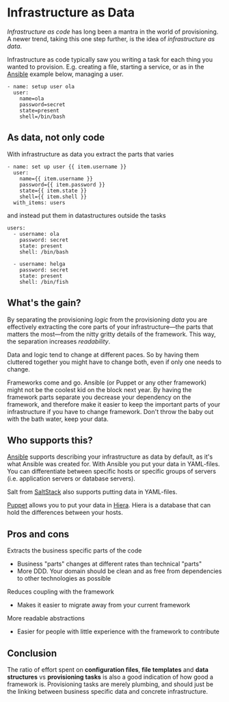 Infrastructure as Data
======================

*Infrastructure as code* has long been a mantra in the world of provisioning. A newer trend, taking this one step further, is the idea of *infrastructure as data*.

Infrastructure as code typically saw you writing a task for each thing you wanted to provision. E.g. creating a file, starting a service, or as in the [Ansible](http://www.ansible.com/) example below, managing a user.

```
- name: setup user ola
  user:
    name=ola
    password=secret
    state=present
    shell=/bin/bash
```


## As data, not only code

With infrastructure as data you extract the parts that varies

```
- name: set up user {{ item.username }}
  user:
    name={{ item.username }}
    password={{ item.password }}
    state={{ item.state }}
    shell={{ item.shell }}
  with_items: users
```

and instead put them in datastructures outside the tasks

```
users:
  - username: ola
    password: secret
    state: present
    shell: /bin/bash

  - username: helga
    password: secret
    state: present
    shell: /bin/fish
```


## What's the gain?

By separating the provisioning _logic_ from the provisioning _data_ you are effectively extracting the core parts of your infrastructure—the parts that matters the most—from the nitty gritty details of the framework. This way, the separation increases _readability_.

Data and logic tend to change at different paces. So by having them cluttered together you might have to change both, even if only one needs to change.

Frameworks come and go. Ansible (or Puppet or any other framework) might not be the coolest kid on the block next year. By having the framework parts separate you decrease your dependency on the framework, and therefore make it easier to keep the important parts of your infrastructure if you have to change framework. Don't throw the baby out with the bath water, keep your data.


## Who supports this?

[Ansible](http://www.ansible.com/) supports describing your infrastructure as data by default, as it's what Ansible was created for. With Ansible you put your data in YAML-files. You can differentiate between specific hosts or specific groups of servers (i.e. application servers or database servers).

Salt from [SaltStack](http://saltstack.com/) also supports putting data in YAML-files.

[Puppet](https://puppetlabs.com/) allows you to put your data in [Hiera](http://docs.puppetlabs.com/hiera/latest/). Hiera is a database that can hold the differences between your hosts.


## Pros and cons

Extracts the business specific parts of the code
- Business "parts" changes at different rates than technical "parts"
- More DDD. Your domain should be clean and as free from dependencies to other technologies as possible

Reduces coupling with the framework
- Makes it easier to migrate away from your current framework

More readable abstractions
- Easier for people with little experience with the framework to contribute


## Conclusion

The ratio of effort spent on **configuration files**, **file templates** and **data structures** vs **provisioning tasks** is also a good indication of how good a framework is. Provisioning tasks are merely plumbing, and should just be the linking between business specific data and concrete infrastructure.
